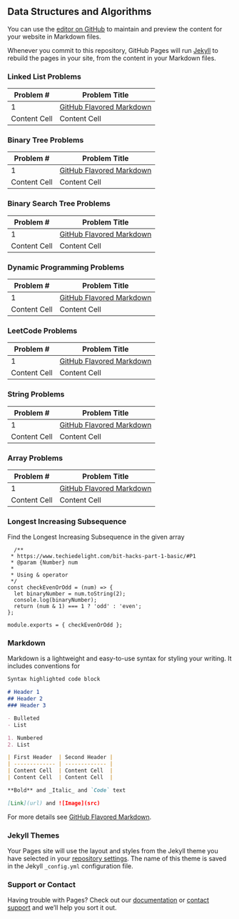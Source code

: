 ## Data Structures and Algorithms

You can use the [editor on GitHub](https://github.com/skmuddamsetty/ds-and-algos/edit/gh-pages/index.md) to maintain and preview the content for your website in Markdown files.

Whenever you commit to this repository, GitHub Pages will run [Jekyll](https://jekyllrb.com/) to rebuild the pages in your site, from the content in your Markdown files.

### Linked List Problems

| Problem #  | Problem Title |
| ------------- | ------------- |
| 1  | [GitHub Flavored Markdown](https://guides.github.com/features/mastering-markdown/)  |
| Content Cell  | Content Cell  |

### Binary Tree Problems

| Problem #  | Problem Title |
| ------------- | ------------- |
| 1  | [GitHub Flavored Markdown](https://guides.github.com/features/mastering-markdown/)  |
| Content Cell  | Content Cell  |

### Binary Search Tree Problems

| Problem #  | Problem Title |
| ------------- | ------------- |
| 1  | [GitHub Flavored Markdown](https://guides.github.com/features/mastering-markdown/)  |
| Content Cell  | Content Cell  |

### Dynamic Programming Problems

| Problem #  | Problem Title |
| ------------- | ------------- |
| 1  | [GitHub Flavored Markdown](https://guides.github.com/features/mastering-markdown/)  |
| Content Cell  | Content Cell  |

### LeetCode Problems

| Problem #  | Problem Title |
| ------------- | ------------- |
| 1  | [GitHub Flavored Markdown](https://guides.github.com/features/mastering-markdown/)  |
| Content Cell  | Content Cell  |

### String Problems

| Problem #  | Problem Title |
| ------------- | ------------- |
| 1  | [GitHub Flavored Markdown](https://guides.github.com/features/mastering-markdown/)  |
| Content Cell  | Content Cell  |

### Array Problems

| Problem #  | Problem Title |
| ------------- | ------------- |
| 1  | [GitHub Flavored Markdown](https://guides.github.com/features/mastering-markdown/)  |
| Content Cell  | Content Cell  |

### Longest Increasing Subsequence

Find the Longest Increasing Subsequence in the given array

```
  /**
 * https://www.techiedelight.com/bit-hacks-part-1-basic/#P1
 * @param {Number} num
 *
 * Using & operator
 */
const checkEvenOrOdd = (num) => {
  let binaryNumber = num.toString(2);
  console.log(binaryNumber);
  return (num & 1) === 1 ? 'odd' : 'even';
};

module.exports = { checkEvenOrOdd };

```
### Markdown

Markdown is a lightweight and easy-to-use syntax for styling your writing. It includes conventions for

```markdown
Syntax highlighted code block

# Header 1
## Header 2
### Header 3

- Bulleted
- List

1. Numbered
2. List

| First Header  | Second Header |
| ------------- | ------------- |
| Content Cell  | Content Cell  |
| Content Cell  | Content Cell  |

**Bold** and _Italic_ and `Code` text

[Link](url) and ![Image](src)
```

For more details see [GitHub Flavored Markdown](https://guides.github.com/features/mastering-markdown/).

### Jekyll Themes

Your Pages site will use the layout and styles from the Jekyll theme you have selected in your [repository settings](https://github.com/skmuddamsetty/ds-and-algos/settings). The name of this theme is saved in the Jekyll `_config.yml` configuration file.

### Support or Contact

Having trouble with Pages? Check out our [documentation](https://docs.github.com/categories/github-pages-basics/) or [contact support](https://github.com/contact) and we’ll help you sort it out.
